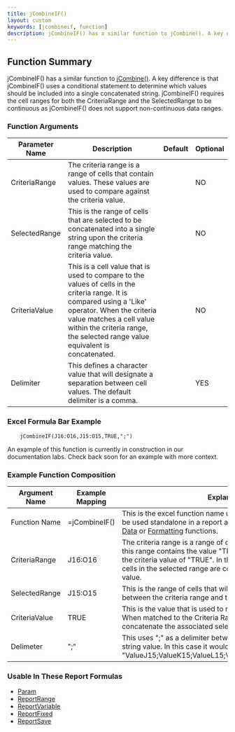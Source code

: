 ```yaml
---
title: jCombineIF()
layout: custom
keywords: [jcombineif, function]
description: jCombineIF() has a similar function to jCombine(). A key difference is that jCombineIF() uses a conditional statement to determine which values should be included into a single concatenated string. 
---
```


## Function Summary

jCombineIF() has a similar function to [jCombine()](/wIndex/jCombine). A key difference is that jCombineIF() uses a conditional statement to determine which values should be included into a single concatenated string. jCombineIF() requires the cell ranges for both the CriteriaRange and the SelectedRange to be continuous as jCombineIF() does not support non-continuous data ranges.

### Function Arguments

| Parameter Name | Description                                                                                                              | Default | Optional |
|----------------|--------------------------------------------------------------------------------------------------------------------------|---------|----------|
| CriteriaRange  | The criteria range is a range of cells that contain values. These values are used to compare against the criteria value. |         | NO       |
| SelectedRange  | This is the range of cells that are selected to be concatenated into a single string upon the criteria range matching the criteria value.|         | NO       |
| CriteriaValue  | This is a cell value that is used to compare to the values of cells in the criteria range. It is compared using a 'Like' operator. When the criteria value matches a cell value within the criteria range, the selected range value equivalent is concatenated.                         |         | NO       |
| Delimiter      | This defines a character value that will designate a separation between cell values. The default delimiter is a comma.   |         | YES      |

### Excel Formula Bar Example

```Excel
    jCombineIF(J16:O16,J15:O15,TRUE,";")
```
An example of this function is currently in construction in our documentation labs. Check back soon for an example with more context.

### Example Function Composition

| Argument Name | Example Mapping | Explanation |
|---------------|-----------------|-------------|
|Function Name  | =jCombineIF()   |This is the excel function name used to call the function. It can be used standalone in a report and can be embedded inside of [Data](Data-Functions-Landing.html) or [Formatting](Formatting-Functions-Landing.html) functions.   |
|CriteriaRange  | J16:O16        |The criteria range is a range of cells with values. When a cell in this range contains the value "TRUE" it is therefore matched to the criteria value of "TRUE". In this instance, the values of the cells in the selected range are concatenated into a single string value. |
|SelectedRange  | J15:O15        |This is the range of cells that will be concatenated upon a match between the criteria range and the criteria value.|
|CriteriaValue  | TRUE           | This is the value that is used to match to the Criteria range. When matched to the Criteria Range, jCombineIF will concatenate the associated selected range values. |
|Delimeter      | ";"            |This uses ";" as a delimiter between values in the concatenated string value. In this case it would look like this "ValueJ15;ValueK15;ValueL15;ValueM15;ValueN15;ValueO15".|

### Usable In These Report Formulas 

* [Param](Param.html)
* [ReportRange](ReportRange.html) 
* [ReportVariable](ReportVariable.html)
* [ReportFixed](ReportFixed.html)
* [ReportSave](ReportSave.html)